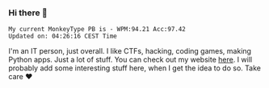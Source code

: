 ### Hi there 👋
<!-- PB START -->
```
My current MonkeyType PB is - WPM:94.21 Acc:97.42
Updated on: 04:26:16 CEST Time
```
<!-- PB END -->
I'm an IT person, just overall. I like CTFs, hacking, coding games, making Python apps. Just a lot of stuff.
You can check out my website [here](https://skill3472.github.io/).
I will probably add some interesting stuff here, when I get the idea to do so. Take care ❤️
